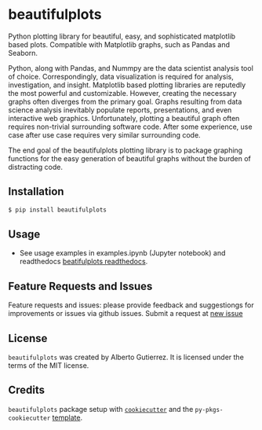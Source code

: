 # beautifulplots

Python plotting library for beautiful, easy, and sophisticated matplotlib based plots. Compatible with Matplotlib graphs, such as Pandas and Seaborn. 

Python, along with Pandas, and Nummpy are the data scientist analysis tool of choice. Correspondingly, data visualization is required for analysis, investigation, and insight. Matplotlib based plotting libraries are reputedly the most powerful and customizable. However, creating the necessary graphs often diverges from the primary goal. Graphs resulting from data science analysis inevitably populate reports, presentations, and even interactive web graphics. Unfortunately, plotting a beautiful graph often requires non-trivial surrounding software code. After some experience, use case after use case requires very similar surrounding code. 

The end goal of the beautifulplots plotting library is to package graphing functions for the easy generation of beautiful graphs without the burden of distracting code. 

## Installation

```bash
$ pip install beautifulplots
```

## Usage

- See usage examples in examples.ipynb (Jupyter notebook) and readthedocs [beatifulplots readthedocs](https://beautifulplots.readthedocs.io/en/latest/index.html).


## Feature Requests and Issues

Feature requests and issues: please provide feedback and suggestiongs for improvements or issues via github issues. Submit a request at [new issue](https://github.com/Aljgutier/beautifulplots/issues)


## License

`beautifulplots` was created by Alberto Gutierrez. It is licensed under the terms of the MIT license.

## Credits

`beautifulplots` package setup with  [`cookiecutter`](https://cookiecutter.readthedocs.io/en/latest/) and the `py-pkgs-cookiecutter` [template](https://github.com/py-pkgs/py-pkgs-cookiecutter).
